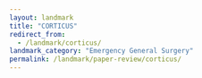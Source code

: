 ```yaml
---
layout: landmark
title: "CORTICUS"
redirect_from:
  - /landmark/corticus/
landmark_category: "Emergency General Surgery"
permalink: /landmark/paper-review/corticus/
---
```


<!-- Replace this with article content for CORTICUS -->

